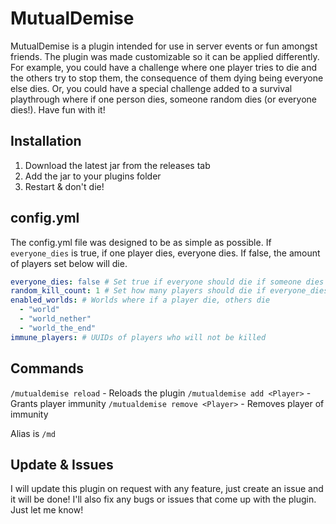 # MutualDemise
MutualDemise is a plugin intended for use in server events or fun amongst friends. The plugin was made customizable so it can be applied differently. For example, you could have a challenge where one player tries to die and the others try to stop them, the consequence of them dying being everyone else dies. Or, you could have a special challenge added to a survival playthrough where if one person dies, someone random dies (or everyone dies!). Have fun with it!

## Installation
1. Download the latest jar from the releases tab
2. Add the jar to your plugins folder
3. Restart & don't die!

## config.yml
The config.yml file was designed to be as simple as possible. If `everyone_dies` is true, if one player dies, everyone dies. If false, the amount of players set below will die. 
```yaml
everyone_dies: false # Set true if everyone should die if someone dies
random_kill_count: 1 # Set how many players should die if everyone_dies is false
enabled_worlds: # Worlds where if a player die, others die
  - "world"
  - "world_nether"
  - "world_the_end"
immune_players: # UUIDs of players who will not be killed
```

## Commands
`/mutualdemise reload` - Reloads the plugin
`/mutualdemise add <Player>` - Grants player immunity
`/mutualdemise remove <Player>` - Removes player of immunity

Alias is `/md`

## Update & Issues
I will update this plugin on request with any feature, just create an issue and it will be done! I'll also fix any bugs or issues that come up with the plugin. Just let me know!